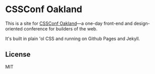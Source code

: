 # CSSConf Oakland
This is a site for [CSSConf Oakland](http://cssconfoak.land)&mdash;a one-day front-end and design-oriented conference for builders of the web.

It's built in plain 'ol CSS and running on Github Pages and Jekyll.

## License
MIT